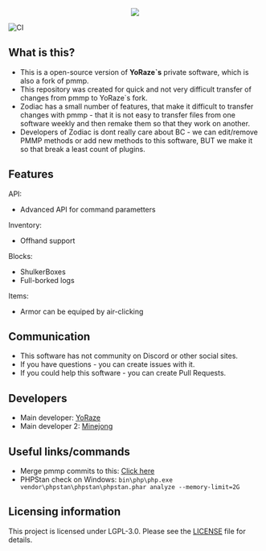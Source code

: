<p align="center">
	<img src="https://user-images.githubusercontent.com/25742996/76456007-61f0fd00-63e7-11ea-9e30-260ceb5f9820.png"></img><br>
</p>

![CI](https://github.com/ZodiacMine/Zodiac/workflows/CI/badge.svg)

## What is this?
- This is a open-source version of **YoRaze\`s** private software, which is also a fork of pmmp.
- This repository was created for quick and not very difficult transfer of changes from pmmp to YoRaze\`s fork.
- Zodiac has a small number of features, that make it difficult to transfer changes with pmmp - that it is not easy to transfer files from one software weekly and then remake them so that they work on another.
- Developers of Zodiac is dont really care about BC - we can edit/remove PMMP methods or add new methods to this software, BUT we make it so that break a least count of plugins.

## Features
API:
- Advanced API for command parametters

Inventory:
- Offhand support

Blocks:
- ShulkerBoxes
- Full-borked logs

Items:
- Armor can be equiped by air-clicking

## Communication
- This software has not community on Discord or other social sites.
- If you have questions - you can create issues with it.
- If you could help this software - you can create Pull Requests.

## Developers
- Main developer: [YoRaze](https://github.com/yoraze)
- Main developer 2: [Minejong](https://github.com/Minejong)

## Useful links/commands
- Merge pmmp commits to this: [Click here](https://github.com/ZodiacMine/Zodiac/compare/master...pmmp:master)
- PHPStan check on Windows: `bin\php\php.exe vendor\phpstan\phpstan\phpstan.phar analyze --memory-limit=2G`

## Licensing information
This project is licensed under LGPL-3.0. Please see the [LICENSE](/LICENSE) file for details.
